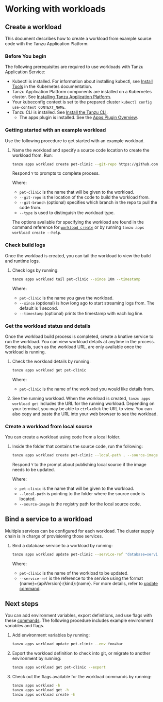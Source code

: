 # Working with workloads

## <a id='Creating'></a> Create a workload 

This document describes how to create a workload from example source code with the Tanzu Application Platform.

### <a id='prereqs'></a> Before You begin

The following prerequisites are required to use workloads with Tanzu Application Service:

+ Kubectl is installed. For information about installing kubectl, see [Install Tools](https://kubernetes.io/docs/tasks/tools/) in the Kubernetes documentation.
+ Tanzu Application Platform components are installed on a Kubernetes cluster. See [Installing Tanzu Application Platform](../../install-intro.md). 
+ Your kubeconfig context is set to the prepared cluster `kubectl config use-context CONTEXT_NAME`.
+ Tanzu CLI is installed. See [Install the Tanzu CLI](../../install-general.md#cli-and-plugin).  
  + The apps plugin is installed. See the [Apps Plugin Overview](overview-installation.md#Installation).

### Getting started with an example workload

Use the following procedure to get started with an example workload.

1. Name the workload and specify a source code location to create the workload from. Run:

    ```sh
    tanzu apps workload create pet-clinic --git-repo https://github.com/spring-projects/spring-petclinic --git-branch main --type web  
    ```

    Respond `Y` to prompts to complete process.

    Where:

     + `pet-clinic` is the name that will be given to the workload.
     + `--git-repo` is the location of the code to build the workload from.
     + `--git-branch` (optional) specifies which branch in the repo to pull the code from.
     + `--type` is used to distinguish the workload type.

    The options available for specifying the workload are found in the command reference for [`workload create`](command-reference/tanzu_apps_workload_create.md) or by running `tanzu apps workload create --help`.


### <a id='workload-tail'></a> Check build logs

Once the workload is created, you can tail the workload to view the build and runtime logs.

1. Check logs by running:

    ```sh
    tanzu apps workload tail pet-clinic --since 10m --timestamp
    ```

    Where:

     + `pet-clinic` is the name you gave the workload.
     + `--since` (optional) is how long ago to start streaming logs from. The default is 1 second.
     + `--timestamp` (optional) prints the timestamp with each log line.

### <a id='workload-get'></a> Get the workload status and details

Once the workload build process is completed, create a knative service to run the workload.
You can view workload details at anytime in the process. Some details, such as the workload URL, are only available once the workload is running.

1. Check the workload details by running:

    ```sh
    tanzu apps workload get pet-clinic
    ```

    Where:

     + `pet-clinic` is the name of the workload you would like details from.

2. See the running workload.
When the workload is created, `tanzu apps workload get` includes the URL for the running workload.
Depending on your terminal, you may be able to `ctrl`+click the URL to view. You can also copy and paste the URL into your web browser to see the workload.

### <a id='workload-local-source'></a> Create a workload from local source

You can create a workload using code from a local folder.

1. Inside the folder that contains the source code, run the following:

    ```sh
    tanzu apps workload create pet-clinic --local-path . --source-image springio/petclinic
    ```

    Respond `Y` to the prompt about publishing local source if the image needs to be updated.

    Where:

    + `pet-clinic` is the name that will be given to the workload.
    + `--local-path` is pointing to the folder where the source code is located.
    + `--source-image` is the registry path for the local source code.

## <a id='service-binding'></a> Bind a service to a workload

Multiple services can be configured for each workload. The cluster supply chain is in charge of provisioning those services.

1. Bind a database service to a workload by running:

    ```sh
    tanzu apps workload update pet-clinic --service-ref "database=services.tanzu.vmware.com/v1alpha1:MySQL:my-prod-db"
    ```

    Where:

    + `pet-clinic` is the name of the workload to be updated.
    + `--service-ref` is the reference to the service using the format {name}={apiVersion}:{kind}:{name}. For more details, refer to [update command](command-reference/tanzu_apps_workload_update.md#update-options).

## <a id='next-steps'></a> Next steps

You can add environment variables, export definitions, and use flags with these [commands](command-reference.md). The following procedure includes example environment variables and flags.

1. Add environment variables by running:

    ```sh
    tanzu apps workload update pet-clinic --env foo=bar
    ```

2. Export the workload definition to check into git, or migrate to another environment by running:

    ```sh
    tanzu apps workload get pet-clinic --export
    ```

3. Check out the flags available for the workload commands by running:

    ```sh
    tanzu apps workload -h
    tanzu apps workload get -h
    tanzu apps workload create -h
    ```
